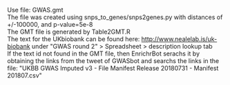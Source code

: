 Use file: GWAS.gmt
<br>
The file was created using snps_to_genes/snps2genes.py with distances of +/-100000, and p-value=5e-8
<br>
The GMT file is generated by Table2GMT.R
<br>
The text for the UKbiobank can be found here:
http://www.nealelab.is/uk-biobank
under "GWAS round 2" > Spreadsheet > description lookup tab
<br>
If the text id not found in the GMT file, then EnrichrBot serachs it by obtaining the links from the tweet of GWASbot and searchs the links in the file: "UKBB GWAS Imputed v3 - File Manifest Release 20180731 - Manifest 201807.csv"	
